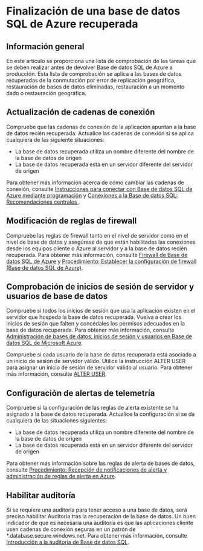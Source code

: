 <properties
   pageTitle="Finalización de una base de datos SQL de Azure recuperada"
   description="Restauración a un momento dado, base de datos de Microsoft Azure SQL, restaurar base de datos, recuperar base de datos, Portal de Azure clásico, Portal de Azure clásico"
   services="sql-database"
   documentationCenter=""
   authors="elfisher"
   manager="jeffreyg"
   editor=""/>

<tags
   ms.service="sql-database"
   ms.devlang="NA"
   ms.topic="article"
   ms.tgt_pltfrm="NA"
   ms.workload="storage-backup-recovery"
   ms.date="02/09/2016"
   ms.author="elfish"/>

# Finalización de una base de datos SQL de Azure recuperada

## Información general

En este artículo se proporciona una lista de comprobación de las tareas que se deben realizar antes de devolver Base de datos SQL de Azure a producción. Esta lista de comprobación se aplica a las bases de datos recuperadas de la conmutación por error de replicación geográfica, restauración de bases de datos eliminadas, restauración a un momento dado o restauración geográfica.

## Actualización de cadenas de conexión

Compruebe que las cadenas de conexión de la aplicación apuntan a la base de datos recién recuperada. Actualice las cadenas de conexión si se aplica cualquiera de las siguiente situaciones:

  + La base de datos recuperada utiliza un nombre diferente del nombre de la base de datos de origen
  + La base de datos recuperada está en un servidor diferente del servidor de origen

Para obtener más información acerca de cómo cambiar las cadenas de conexión, consulte [Instrucciones para conectar con Base de datos SQL de Azure mediante programación](https://msdn.microsoft.com/library/azure/ee336282.aspx) y [Conexiones a la Base de datos SQL: Recomendaciones centrales ](sql-database-connect-central-recommendations.md).
 
## Modificación de reglas de firewall
Compruebe las reglas de firewall tanto en el nivel de servidor como en el nivel de base de datos y asegúrese de que están habilitadas las conexiones desde los equipos cliente o Azure al servidor y a la base de datos recién recuperada. Para obtener más información, consulte [Firewall de Base de datos SQL de Azure](https://msdn.microsoft.com/library/azure/ee621782.aspx) y [Procedimiento: Establecer la configuración de firewall (Base de datos SQL de Azure)](https://msdn.microsoft.com/library/azure/jj553530.aspx).

## Comprobación de inicios de sesión de servidor y usuarios de base de datos

Compruebe si todos los inicios de sesión que usa la aplicación existen en el servidor que hospeda la base de datos recuperada. Vuelva a crear los inicios de sesión que falten y concédales los permisos adecuados en la base de datos recuperada. Para obtener más información, consulte [Administración de bases de datos, inicios de sesión y usuarios en Base de datos SQL de Microsoft Azure](https://msdn.microsoft.com/library/azure/ee336235.aspx).

Compruebe si cada usuario de la base de datos recuperada está asociado a un inicio de sesión de servidor válido. Utilice la instrucción ALTER USER para asignar un inicio de sesión de servidor válido al usuario. Para obtener más información, consulte [ALTER USER](http://go.microsoft.com/fwlink/?LinkId=397486).


## Configuración de alertas de telemetría

Compruebe si la configuración de las reglas de alerta existente se ha asignado a la base de datos recuperada. Actualice la configuración si se da cualquiera de las situaciones siguientes:

  + La base de datos recuperada utiliza un nombre diferente del nombre de la base de datos de origen
  + La base de datos recuperada está en un servidor diferente del servidor de origen

Para obtener más información sobre las reglas de alerta de bases de datos, consulte [Procedimiento: Recepción de notificaciones de alerta y administración de reglas de alerta en Azure](https://msdn.microsoft.com/library/azure/dn306638.aspx).


## Habilitar auditoría

Si se requiere una auditoría para tener acceso a una base de datos, será preciso habilitar Auditoría tras la recuperación de la base de datos. Un buen indicador de que es necesaria una auditoría es que las aplicaciones cliente usen cadenas de conexión seguras en un patrón de *.database.secure.windows.net. Para obtener más información, consulte [Introducción a la auditoría de Base de datos SQL](sql-database-auditing-get-started.md).
 

<!---HONumber=AcomDC_0211_2016-->